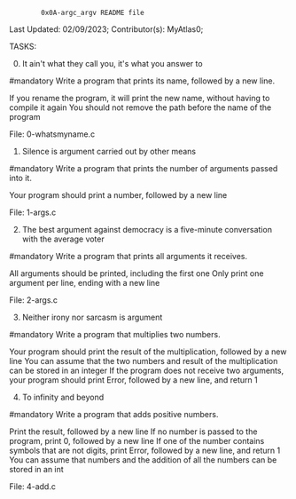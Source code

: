 			0x0A-argc_argv README file


Last Updated: 02/09/2023;
Contributor(s): MyAtlas0;

TASKS:



0. It ain't what they call you, it's what you answer to

#mandatory
Write a program that prints its name, followed by a new line.

If you rename the program, it will print the new name, without having to compile it again
You should not remove the path before the name of the program

File: 0-whatsmyname.c



1. Silence is argument carried out by other means

#mandatory
Write a program that prints the number of arguments passed into it.

Your program should print a number, followed by a new line

File: 1-args.c



2. The best argument against democracy is a five-minute conversation with the average voter

#mandatory
Write a program that prints all arguments it receives.

All arguments should be printed, including the first one
Only print one argument per line, ending with a new line

File: 2-args.c



3. Neither irony nor sarcasm is argument

#mandatory
Write a program that multiplies two numbers.

Your program should print the result of the multiplication, followed by a new line
You can assume that the two numbers and result of the multiplication can be stored in an integer
If the program does not receive two arguments, your program should print Error, followed by a new line, and return 1



4. To infinity and beyond

#mandatory
Write a program that adds positive numbers.

Print the result, followed by a new line
If no number is passed to the program, print 0, followed by a new line
If one of the number contains symbols that are not digits, print Error, followed by a new line, and return 1
You can assume that numbers and the addition of all the numbers can be stored in an int

File: 4-add.c




